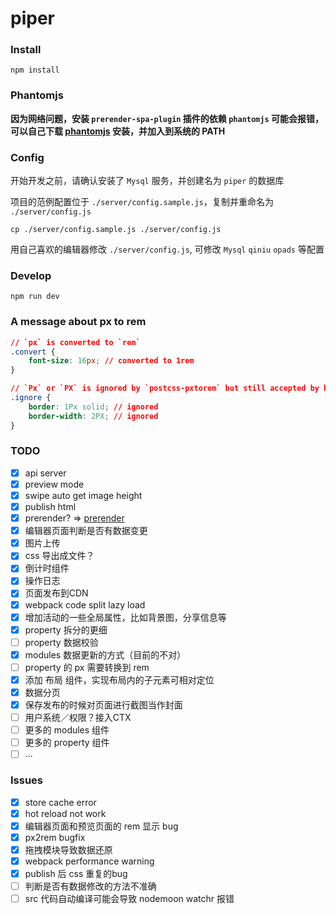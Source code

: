 # piper

### Install

```shell
npm install
```

### Phantomjs

**因为网络问题，安装 `prerender-spa-plugin` 插件的依赖 `phantomjs` 可能会报错，可以自己下载 [phantomjs](http://phantomjs.org/download.html) 安装，并加入到系统的 PATH**

### Config

开始开发之前，请确认安装了 `Mysql` 服务，并创建名为 `piper` 的数据库

项目的范例配置位于 `./server/config.sample.js`，复制并重命名为 `./server/config.js`

```shell
cp ./server/config.sample.js ./server/config.js
```

用自己喜欢的编辑器修改 `./server/config.js`, 可修改 `Mysql` `qiniu` `opads` 等配置

### Develop

```shell
npm run dev
```

### A message about px to rem

```css
// `px` is converted to `rem`
.convert {
    font-size: 16px; // converted to 1rem
}

// `Px` or `PX` is ignored by `postcss-pxtorem` but still accepted by browsers
.ignore {
    border: 1Px solid; // ignored
    border-width: 2PX; // ignored
}
```

### TODO

- [x] api server
- [x] preview mode
- [x] swipe auto get image height
- [x] publish html
- [x] prerender? => [prerender](https://github.com/chrisvfritz/prerender-spa-plugin)
- [x] 编辑器页面判断是否有数据变更
- [x] 图片上传
- [x] css 导出成文件？
- [x] 倒计时组件
- [x] 操作日志
- [x] 页面发布到CDN
- [x] webpack code split lazy load
- [x] 增加活动的一些全局属性，比如背景图，分享信息等
- [x] property 拆分的更细
- [ ] property 数据校验
- [x] modules 数据更新的方式（目前的不对）
- [ ] property 的 px 需要转换到 rem
- [x] 添加 布局 组件，实现布局内的子元素可相对定位
- [x] 数据分页
- [x] 保存发布的时候对页面进行截图当作封面
- [ ] 用户系统／权限？接入CTX
- [ ] 更多的 modules 组件
- [ ] 更多的 property 组件
- [ ] ...

### Issues

- [x] store cache error
- [x] hot reload not work
- [x] 编辑器页面和预览页面的 rem 显示 bug
- [x] px2rem bugfix
- [x] 拖拽模块导致数据还原
- [x] webpack performance warning
- [x] publish 后 css 重复的bug
- [ ] 判断是否有数据修改的方法不准确
- [ ] src 代码自动编译可能会导致 nodemoon watchr 报错
